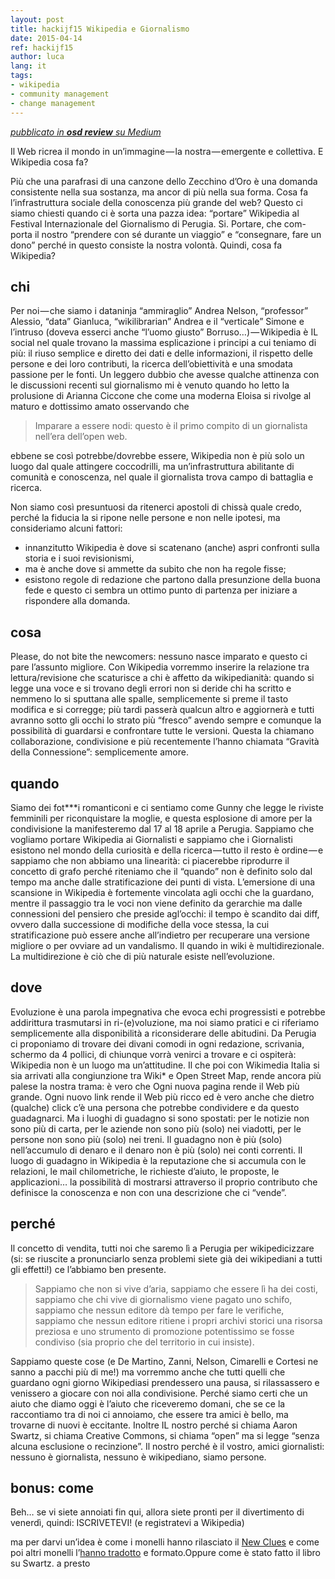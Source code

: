 ```yaml
---
layout: post
title: hackijf15 Wikipedia e Giornalismo
date: 2015-04-14
ref: hackijf15
author: luca
lang: it
tags:
- wikipedia
- community management
- change management
---
```


*[<i class="fa fa-medium" aria-hidden="true"></i> pubblicato in **osd review** su Medium](https://medium.com/opensensorsdata-review/hackijf15-wikipedia-e-il-giornalismo-2143ccf2384f)*



Il Web ricrea il mondo in un’immagine — la nostra — emergente e collettiva. E Wikipedia cosa fa?

Più che una parafrasi di una canzone dello Zecchino d’Oro è una domanda consistente nella sua sostanza, ma ancor di più nella sua forma. Cosa fa l’infrastruttura sociale della conoscenza più grande del web? Questo ci siamo chiesti quando ci è sorta una pazza idea: “portare” Wikipedia al Festival Internazionale del Giornalismo di Perugia. Si. Portare, che com-porta il nostro “prendere con sé durante un viaggio” e “consegnare, fare un dono” perché in questo consiste la nostra volontà.
Quindi, cosa fa Wikipedia?

## chi

Per noi — che siamo i dataninja “ammiraglio” Andrea Nelson, “professor” Alessio, “data” Gianluca, “wikilibrarian” Andrea e il “verticale” Simone e l’intruso (doveva esserci anche “l’uomo giusto” Borruso…) — Wikipedia è IL social nel quale trovano la massima esplicazione i principi a cui teniamo di più: il riuso semplice e diretto dei dati e delle informazioni, il rispetto delle persone e dei loro contributi, la ricerca dell’obiettività e una smodata passione per le fonti. Un leggero dubbio che avesse qualche attinenza con le discussioni recenti sul giornalismo mi è venuto quando ho letto la prolusione di Arianna Ciccone che come una moderna Eloisa si rivolge al maturo e dottissimo amato osservando che

> Imparare a essere nodi: questo è il primo compito di un giornalista nell’era dell’open web.

ebbene se così potrebbe/dovrebbe essere, Wikipedia non è più solo un luogo dal quale attingere coccodrilli, ma un’infrastruttura abilitante di comunità e conoscenza, nel quale il giornalista trova campo di battaglia e ricerca.

Non siamo così presuntuosi da ritenerci apostoli di chissà quale credo, perché la fiducia la si ripone nelle persone e non nelle ipotesi, ma consideriamo alcuni fattori:
- innanzitutto Wikipedia è dove si scatenano (anche) aspri confronti sulla storia e i suoi revisionismi,
- ma è anche dove si ammette da subito che non ha regole fisse;
- esistono regole di redazione che partono dalla presunzione della buona fede e questo ci sembra un ottimo punto di partenza per iniziare a rispondere alla domanda.


## cosa
Please, do not bite the newcomers: nessuno nasce imparato e questo ci pare l’assunto migliore. Con Wikipedia vorremmo inserire la relazione tra lettura/revisione che scaturisce a chi è affetto da wikipedianità: quando si legge una voce e si trovano degli errori non si deride chi ha scritto e nemmeno lo si sputtana alle spalle, semplicemente si preme il tasto modifica e si corregge; più tardi passerà qualcun altro e aggiornerà e tutti avranno sotto gli occhi lo strato più “fresco” avendo sempre e comunque la possibilità di guardarsi e confrontare tutte le versioni. Questa la chiamano collaborazione, condivisione e più recentemente l’hanno chiamata “Gravità della Connessione”: semplicemente amore.


## quando
Siamo dei fot***i romanticoni e ci sentiamo come Gunny che legge le riviste femminili per riconquistare la moglie, e questa esplosione di amore per la condivisione la manifesteremo dal 17 al 18 aprile a Perugia. Sappiamo che vogliamo portare Wikipedia ai Giornalisti e sappiamo che i Giornalisti esistono nel mondo della curiosità e della ricerca — tutto il resto è ordine — e sappiamo che non abbiamo una linearità: ci piacerebbe riprodurre il concetto di grafo perché riteniamo che il “quando” non è definito solo dal tempo ma anche dalle stratificazione dei punti di vista. L’emersione di una scansione in Wikipedia è fortemente vincolata agli occhi che la guardano, mentre il passaggio tra le voci non viene definito da gerarchie ma dalle connessioni del pensiero che preside agl’occhi: il tempo è scandito dai diff, ovvero dalla successione di modifiche della voce stessa, la cui stratificazione può essere anche all’indietro per recuperare una versione migliore o per ovviare ad un vandalismo. Il quando in wiki è multidirezionale. La multidirezione è ciò che di più naturale esiste nell’evoluzione.


## dove
Evoluzione è una parola impegnativa che evoca echi progressisti e potrebbe addirittura trasmutarsi in ri-(e)voluzione, ma noi siamo pratici e ci riferiamo semplicemente alla disponibilità a riconsiderare delle abitudini. Da Perugia ci proponiamo di trovare dei divani comodi in ogni redazione, scrivania, schermo da 4 pollici, di chiunque vorrà venirci a trovare e ci ospiterà: Wikipedia non è un luogo ma un’attitudine. Il che poi con Wikimedia Italia si sia arrivati alla congiunzione tra Wiki* e Open Street Map, rende ancora più palese la nostra trama: è vero che Ogni nuova pagina rende il Web più grande. Ogni nuovo link rende il Web più ricco ed è vero anche che dietro (qualche) click c’è una persona che potrebbe condividere e da questo guadagnarci. Ma i luoghi di guadagno si sono spostati: per le notizie non sono più di carta, per le aziende non sono più (solo) nei viadotti, per le persone non sono più (solo) nei treni. Il guadagno non è più (solo) nell’accumulo di denaro e il denaro non è più (solo) nei conti correnti. Il luogo di guadagno in Wikipedia è la reputazione che si accumula con le relazioni, le mail chilometriche, le richieste d’aiuto, le proposte, le applicazioni… la possibilità di mostrarsi attraverso il proprio contributo che definisce la conoscenza e non con una descrizione che ci “vende”.


## perché
Il concetto di vendita, tutti noi che saremo lì a Perugia per wikipedicizzare (si: se riuscite a pronunciarlo senza problemi siete già dei wikipediani a tutti gli effetti!) ce l’abbiamo ben presente.

> Sappiamo che non si vive d’aria, sappiamo che essere lì ha dei costi, sappiamo che chi vive di giornalismo viene pagato uno schifo, sappiamo che nessun editore dà tempo per fare le verifiche, sappiamo che nessun editore ritiene i propri archivi storici una risorsa preziosa e uno strumento di promozione potentissimo se fosse condiviso (sia proprio che del territorio in cui insiste).

Sappiamo queste cose (e De Martino, Zanni, Nelson, Cimarelli e Cortesi ne sanno a pacchi più di me!) ma vorremmo anche che tutti quelli che guardano ogni giorno Wikipediasi prendessero una pausa, si rilassassero e venissero a giocare con noi alla condivisione. Perché siamo certi che un aiuto che diamo oggi è l’aiuto che riceveremo domani, che se ce la raccontiamo tra di noi ci annoiamo, che essere tra amici è bello, ma trovarne di nuovi è eccitante. Inoltre IL nostro perché si chiama Aaron Swartz, si chiama Creative Commons, si chiama “open” ma si legge “senza alcuna esclusione o recinzione”. Il nostro perché è il vostro, amici giornalisti: nessuno è giornalista, nessuno è wikipediano, siamo persone.

## bonus: come
Beh… se vi siete annoiati fin qui, allora siete pronti per il divertimento di venerdì, quindi: ISCRIVETEVI! (e registratevi a Wikipedia)

ma per darvi un’idea è come i monelli hanno rilasciato il [New Clues](http://cluetrain.com/newclues/) e come poi altri monelli l’[hanno tradotto](https://medium.com/@nuovetesi/nuove-tesi-4a1def360351) e formato.Oppure come è stato fatto il libro su Swartz.
a presto
